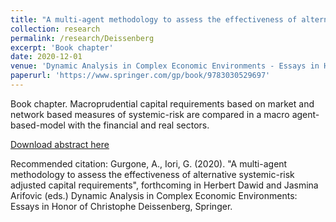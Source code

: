 ```yaml
---
title: "A multi-agent methodology to assess the effectiveness of alternative systemic-risk adjusted capital requirements"
collection: research
permalink: /research/Deissenberg
excerpt: 'Book chapter'
date: 2020-12-01
venue: 'Dynamic Analysis in Complex Economic Environments - Essays in Honor of Christophe Deissenberg'
paperurl: 'https://www.springer.com/gp/book/9783030529697'
---
```

Book chapter.
Macroprudential capital requirements based on market and network based measures of systemic-risk are compared in a macro agent-based-model with the financial and real sectors.


[Download abstract here](http://academicpages.github.io/files/Deissenberg_abstract.pdf)

Recommended citation: Gurgone, A., Iori, G. (2020). "A multi-agent methodology to assess the effectiveness of alternative
systemic-risk adjusted capital requirements", forthcoming in Herbert Dawid and Jasmina Arifovic
(eds.) Dynamic Analysis in Complex Economic Environments: Essays in Honor of Christophe
Deissenberg, Springer.